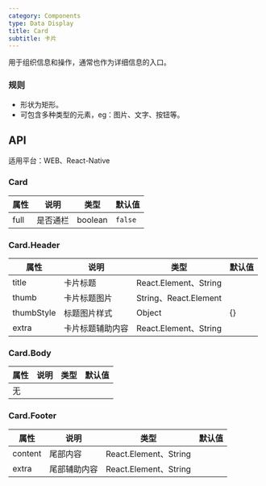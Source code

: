 ```yaml
---
category: Components
type: Data Display
title: Card
subtitle: 卡片
---
```



用于组织信息和操作，通常也作为详细信息的入口。

### 规则
- 形状为矩形。
- 可包含多种类型的元素，eg：图片、文字、按钮等。

## API

适用平台：WEB、React-Native

### Card

属性 | 说明 | 类型 | 默认值
----|-----|------|------
|   full  |  是否通栏  | boolean | `false` |

### Card.Header

属性 | 说明 | 类型 | 默认值
----|-----|------|------
|title| 卡片标题 | React.Element、String | |
|thumb| 卡片标题图片 | String、React.Element |  |
|thumbStyle| 标题图片样式 | Object | {} |
|extra| 卡片标题辅助内容 | React.Element、String |  |

### Card.Body

属性 | 说明 | 类型 | 默认值
----|-----|------|------
|无| | | |

### Card.Footer

属性 | 说明 | 类型 | 默认值
----|-----|------|------
|content|尾部内容 | React.Element、String | |
|extra| 尾部辅助内容 | React.Element、String |  |
